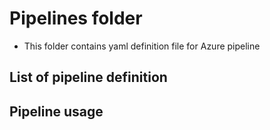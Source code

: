 # Pipelines folder

- This folder contains yaml definition file for Azure pipeline

## List of pipeline definition

## Pipeline usage

